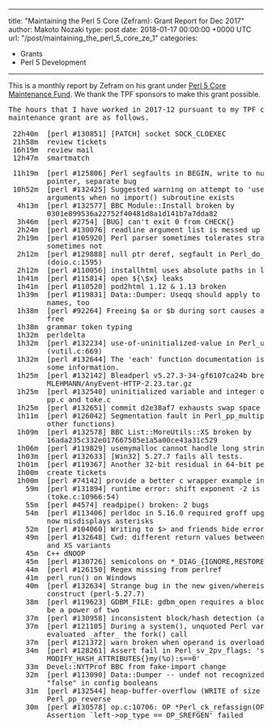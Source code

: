 
---
title: "Maintaining the Perl 5 Core (Zefram): Grant Report for Dec 2017"
author: Makoto Nozaki
type: post
date: 2018-01-17 00:00:00 +0000 UTC
url: "/post/maintaining_the_perl_5_core_ze_1"
categories:
 - Grants
 - Perl 5 Development

---

This is a monthly report by Zefram on his grant under [Perl 5 Core Maintenance Fund](http://www.perlfoundation.org/perl_5_core_maintenance_fund). We thank the TPF sponsors to make this grant possible.

<pre>The hours that I have worked in 2017-12 pursuant to my TPF core
maintenance grant are as follows.

 22h40m  [perl #130851] [PATCH] socket SOCK_CLOEXEC
 21h58m  review tickets
 16h19m  review mail
 12h47m  smartmatch
</pre>


<pre>
 11h19m  [perl #125806] Perl segfaults in BEGIN, write to null
         pointer, separate bug
 10h52m  [perl #132425] Suggested warning on attempt to 'use' with
         arguments when no import() subroutine exists
  4h13m  [perl #132577] BBC Module::Install broken by
         0301e899536a22752f40481d8a1d141b7a7dda82
  3h46m  [perl #2754] [BUG] can't exit 0 from CHECK{}
  2h24m  [perl #130076] readline argument list is messed up
  2h19m  [perl #105920] Perl parser sometimes tolerates stray nulls,
         sometimes not
  2h12m  [perl #129888] null ptr deref, segfault in Perl_do_aexec5
         (doio.c:1595)
  2h12m  [perl #110056] installhtml uses absolute paths in links
  1h41m  [perl #115814] open ${\$x} leaks
  1h41m  [perl #110520] pod2html 1.12 & 1.13 broken
  1h39m  [perl #119831] Data::Dumper: Useqq should apply to glob
         names, too
  1h38m  [perl #92264] Freeing $a or $b during sort causes a double
         free
  1h38m  grammar token typing
  1h32m  perldelta
  1h32m  [perl #132234] use-of-uninitialized-value in Perl_upg_version
         (vutil.c:669)
  1h32m  [perl #132644] The 'each' function documentation is missing
         some information.
  1h25m  [perl #132142] Bleadperl v5.27.3-34-gf6107ca24b breaks
         MLEHMANN/AnyEvent-HTTP-2.23.tar.gz
  1h25m  [perl #132540] uninitialized variable and integer overrun in
         pp.c and toke.c
  1h25m  [perl #132651] commit d2e38af7 exhausts swap space on FreeBSD
  1h11m  [perl #126042] Segmentation fault in Perl_pp_multiply (and
         other functions)
  1h09m  [perl #132578] BBC List::MoreUtils::XS broken by
         16ada235c332e017667585e1a5a00ce43a31c529
  1h06m  [perl #119829] usemymalloc cannot handle long strings
  1h03m  [perl #132633] [Win32] 5.27.7 fails all tests.
  1h01m  [perl #119367] Another 32-bit residual in 64-bit perl 5.18
  1h00m  create tickets
  1h00m  [perl #74142] provide a better c wrapper example in perlsec
    59m  [perl #131894] runtime error: shift exponent -2 is negative
         (toke.c:10966:54)
    55m  [perl #4574] readpipe() broken: 2 bugs
    54m  [perl #113406] perldoc in 5.16.0 required groff upgrade but
         now misdisplays asterisks
    52m  [perl #104060] Writing to $> and friends hide errors
    49m  [perl #132648] Cwd: different return values between pure perl
         and XS variants
    45m  C++ dNOOP
    45m  [perl #130726] semicolons on *_DIAG_{IGNORE,RESTORE}
    44m  [perl #126150] Regex missing from perlref
    41m  perl_run() on Windows
    40m  [perl #132634] Strange bug in the new given/whereis/whereso
         construct (perl-5.27.7)
    38m  [perl #119623] GDBM_FILE: gdbm_open requires a blocksize to
         be a power of two
    37m  [perl #130958] inconsistent block/hash detection (again)
    37m  [perl #121105] During a system(), unquoted Perl vars are
         evaluated _after_ the fork() call
    37m  [perl #121372] warn broken when operand is overloaded
    34m  [perl #128261] Assert fail in Perl_sv_2pv_flags: 'sub
         MODIFY_HASH_ATTRIBUTES{}my(%o):s==0'
    33m  Devel::NYTProf BBC from fake-import change
    32m  [perl #113090] Data::Dumper -- undef not recognized as
         "false" in config booleans
    31m  [perl #132544] heap-buffer-overflow (WRITE of size 8) in
         Perl_pp_reverse
    30m  [perl #130578] op.c:10706: OP *Perl_ck_refassign(OP *):
         Assertion `left->op_type == OP_SREFGEN' failed
 